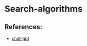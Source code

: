 # Search-algorithms



## References:
* [chat-gpt](https://chat.openai.com/share/5aea6ba3-8046-432a-8523-fd8927ae6d64)
